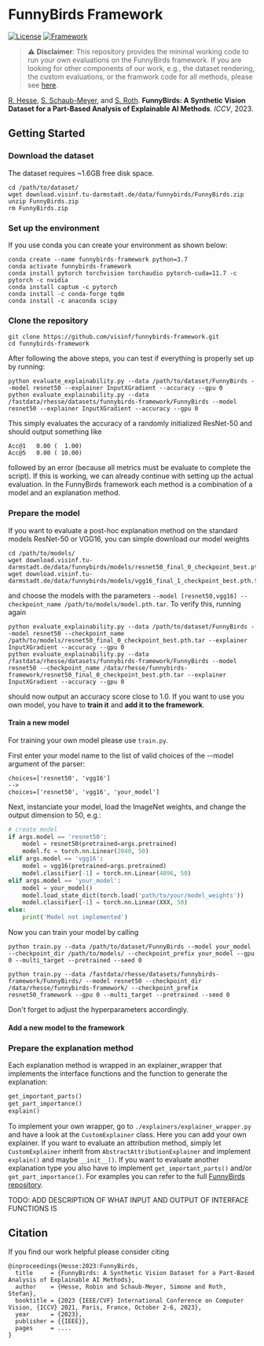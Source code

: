 # FunnyBirds Framework

[![License](https://img.shields.io/badge/License-Apache%202.0-blue.svg)](https://opensource.org/licenses/Apache-2.0)
[![Framework](https://img.shields.io/badge/PyTorch-%23EE4C2C.svg?&logo=PyTorch&logoColor=white)](https://pytorch.org/)
> :warning: **Disclaimer**: This repository provides the minimal working code to run your own evaluations on the FunnyBirds framework. If you are looking for other components of our work, e.g., the dataset rendering, the custom evaluations, or the framwork code for all methods, please see [here](https://github.com/visinf/funnybirds).


[R. Hesse](https://robinhesse.github.io/), [S. Schaub-Meyer](https://schaubsi.github.io/), and [S. Roth](https://www.visinf.tu-darmstadt.de/visual_inference/people_vi/stefan_roth.en.jsp). **FunnyBirds: A Synthetic Vision Dataset for a Part-Based Analysis of Explainable AI Methods**. _ICCV_, 2023.

## Getting Started

### Download the dataset

The dataset requires ~1.6GB free disk space.
```
cd /path/to/dataset/
wget download.visinf.tu-darmstadt.de/data/funnybirds/FunnyBirds.zip
unzip FunnyBirds.zip
rm FunnyBirds.zip
```

### Set up the environment

If you use conda you can create your environment as shown below:
```
conda create --name funnybirds-framework python=3.7
conda activate funnybirds-framework
conda install pytorch torchvision torchaudio pytorch-cuda=11.7 -c pytorch -c nvidia
conda install captum -c pytorch
conda install -c conda-forge tqdm
conda install -c anaconda scipy
```

### Clone the repository

```
git clone https://github.com/visinf/funnybirds-framework.git
cd funnybirds-framework
```

After following the above steps, you can test if everything is properly set up by running:

```
python evaluate_explainability.py --data /path/to/dataset/FunnyBirds --model resnet50 --explainer InputXGradient --accuracy --gpu 0
python evaluate_explainability.py --data /fastdata/rhesse/datasets/funnybirds-framework/FunnyBirds --model resnet50 --explainer InputXGradient --accuracy --gpu 0
```

This simply evaluates the accuracy of a randomly initialized ResNet-50 and should output something like 
```
Acc@1   0.00 (  1.00)
Acc@5   0.00 ( 10.00)
```
followed by an error (because all metrics must be evaluate to complete the script). If this is working, we can already continue with setting up the actual evaluation. In the FunnyBirds framework each method is a combination of a model and an explanation method.

### Prepare the model

If you want to evaluate a post-hoc explanation method on the standard models ResNet-50 or VGG16, you can simple download our model weights 
```
cd /path/to/models/
wget download.visinf.tu-darmstadt.de/data/funnybirds/models/resnet50_final_0_checkpoint_best.pth.tar
wget download.visinf.tu-darmstadt.de/data/funnybirds/models/vgg16_final_1_checkpoint_best.pth.tar
```
and choose the models with the parameters ```--model [resnet50,vgg16] --checkpoint_name /path/to/models/model.pth.tar```. To verify this, running again
```
python evaluate_explainability.py --data /path/to/dataset/FunnyBirds --model resnet50 --checkpoint_name /path/to/models/resnet50_final_0_checkpoint_best.pth.tar --explainer InputXGradient --accuracy --gpu 0
python evaluate_explainability.py --data /fastdata/rhesse/datasets/funnybirds-framework/FunnyBirds --model resnet50 --checkpoint_name /data/rhesse/funnybirds-framework/resnet50_final_0_checkpoint_best.pth.tar --explainer InputXGradient --accuracy --gpu 0
```
should now output an accuracy score close to 1.0. If you want to use you own model, you have to **train it** and **add it to the framework**.

#### Train a new model

For training your own model please use ```train.py```.

First enter your model name to the list of valid choices of the --model argument of the parser:
```
choices=['resnet50', 'vgg16']
-->
choices=['resnet50', 'vgg16', 'your_model']
```
Next, instanciate your model, load the ImageNet weights, and change the output dimension to 50, e.g.:
```python
# create model
if args.model == 'resnet50':
    model = resnet50(pretrained=args.pretrained)
    model.fc = torch.nn.Linear(2048, 50)
elif args.model == 'vgg16':
    model = vgg16(pretrained=args.pretrained)
    model.classifier[-1] = torch.nn.Linear(4096, 50)
elif args.model == 'your_model':
    model = your_model()
    model.load_state_dict(torch.load('path/to/your/model_weights'))
    model.classifier[-1] = torch.nn.Linear(XXX, 50)
else:
    print('Model not implemented')
```

Now you can train your model by calling
```
python train.py --data /path/to/dataset/FunnyBirds --model your_model --checkpoint_dir /path/to/models/ --checkpoint_prefix your_model --gpu 0 --multi_target --pretrained --seed 0

python train.py --data /fastdata/rhesse/datasets/funnybirds-framework/FunnyBirds/ --model resnet50 --checkpoint_dir /data/rhesse/funnybirds-framework/ --checkpoint_prefix resnet50_framework --gpu 0 --multi_target --pretrained --seed 0
```
Don't forget to adjust the hyperparameters accordingly.

#### Add a new model to the framework

### Prepare the explanation method

Each explanation method is wrapped in an explainer_wrapper that implements the interface functions and the function to generate the explanation:
```python
get_important_parts()
get_part_importance()
explain()
```
To implement your own wrapper, go to ```./explainers/explainer_wrapper.py``` and have a look at the ```CustomExplainer``` class. Here you can add your own explainer. If you want to evaluate an attribution method, simply let ```CustomExplainer``` inherit from ```AbstractAttributionExplainer``` and implement ```explain()``` and maybe ```__init__()```. If you want to evaluate another explanation type you also have to implement ```get_important_parts()``` and/or ```get_part_importance()```. For examples you can refer to the full [FunnyBirds repository](https://github.com/visinf/funnybirds).

TODO: ADD DESCRIPTION OF WHAT INPUT AND OUTPUT OF INTERFACE FUNCTIONS IS

## Citation
If you find our work helpful please consider citing
```
@inproceedings{Hesse:2023:FunnyBirds,
  title     = {FunnyBirds: A Synthetic Vision Dataset for a Part-Based Analysis of Explainable AI Methods},
  author    = {Hesse, Robin and Schaub-Meyer, Simone and Roth, Stefan},
  booktitle = {2023 {IEEE/CVF} International Conference on Computer Vision, {ICCV} 2021, Paris, France, October 2-6, 2023},
  year      = {2023},
  publisher = {{IEEE}}, 
  pages     = ....
}
```




